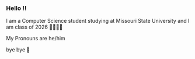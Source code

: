 ### Hello !!
I am a Computer Science student studying at Missouri State University and I am class of 2026
🐻🐻🐻🐻

My Pronouns are he/him

bye bye 🩷

<!--
**aPalermooo/aPalermooo** is a ✨ _special_ ✨ repository because its `README.md` (this file) appears on your GitHub profile.

Here are some ideas to get you started:

- 🔭 I’m currently working on ...
- 🌱 I’m currently learning ...
- 👯 I’m looking to collaborate on ...
- 🤔 I’m looking for help with ...
- 💬 Ask me about ...
- 📫 How to reach me: ...
- 😄 Pronouns: ...
- ⚡ Fun fact: ...
-->
